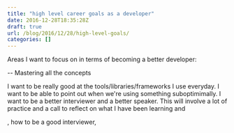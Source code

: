 ```yaml
---
title: "high level career goals as a developer"
date: 2016-12-28T18:35:28Z
draft: true
url: /blog/2016/12/28/high-level-goals/
categories: []
---
```


Areas I want to focus on in terms of becoming a better developer:

-- Mastering all the concepts

I want to be really good at the tools/libraries/frameworks I use everyday. I want to be able to point out when we're using something suboptimimally. I want to be a better interviewer and a better speaker. This will involve a lot of practice and a call to reflect on what I have been learning and 

, how to be a good interviewer, 